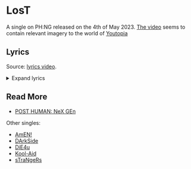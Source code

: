 #  LosT

A single on PH:NG released on the 4th of May 2023. [The video](https://www.youtube.com/watch?v=xv-70a6yXfM) 
seems to contain relevant imagery to the world of [Youtopia](../lore/youtopia)

## Lyrics

Source: [lyrics video](https://www.youtube.com/watch?v=L6tHMDaGgho).

<details class="lyrics">
<summary>Expand lyrics</summary>

```
watching evangelion 
with a big fat slug of ketamine
i lost the plot a little while ago, oh-oh
my dog just died 
my friends hate me 
i saw myself on mtv
and my ego is not my amigo

oh, maybe i don't belong on this planet
red crescent moons all over my hands
it's too much to take
i can't understand it

someone, tell me
why am i this way?
stupid medicine not doing anything
what the hell is fucking wrong with me?
i guess there's no remedy
i'm so terribly lost

imaginary enemies 
suicidal tendencies
serotonin's proper on its arse, oh-oh
i used to go to therapy 
but the doctor tried to section me
the next time that i open up
to someone will be my autopsy 

because i don't think i belong on this planet
red crescent moons all over my hands
it's too much to take,
i can't fucking stand it

someone, tell me
why am i this way?
stupid medicine not doing anything
what the hell is fucking wrong with me?
i guess there's no remedy 
own worst enemy
i'm so terribly lost

if i keep this up
i think i'm gonna break down
if i keep this up
i think i'm gonna break down
i think i'm gonna break down
i think i'm gonna break down

someone, tell me
why am i this way?
stupid medicine not doing anything
what the hell is fucking wrong with me?
i guess there's no remedy
i'm so terribly lost
why am i this way?
stupid medicine not doing anything
what the hell is fucking wrong with me?
i guess there's no remedy
own worst enemy
i'm so terribly lost
```
</details>

## Read More

- [POST HUMAN: NeX GEn](ph-nex-gen)

Other singles:

- [AmEN!](song-amen.md)
- [DArkSide](song-darkside.md)
- [DiE4u](song-die4u.md)
- [Kool-Aid](song-koolaid.md)
- [sTraNgeRs](song-strangers.md)